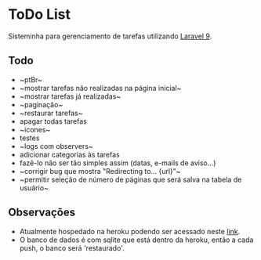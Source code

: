# ToDo List
Sisteminha para gerenciamento de tarefas utilizando [Laravel 9](https://laravel.com/docs/9.x/releases).

## Todo
- ~ptBr~
- ~mostrar tarefas não realizadas na página inicial~
- ~mostrar tarefas já realizadas~
- ~paginação~
- ~restaurar tarefas~
- apagar todas tarefas
- ~icones~
- testes
- ~logs com observers~
- adicionar categorias às tarefas
- fazê-lo não ser tão simples assim (datas, e-mails de aviso...)
- ~corrigir bug que mostra "Redirecting to... {url}"~
- ~permitir seleção de número de páginas que será salva na tabela de usuário~

## Observações
- Atualmente hospedado na heroku podendo ser acessado neste [link](http://lista-de-tarefas-rmn.herokuapp.com/).
- O banco de dados é com sqlite que está dentro da heroku, então a cada push, o banco será 'restaurado'.
